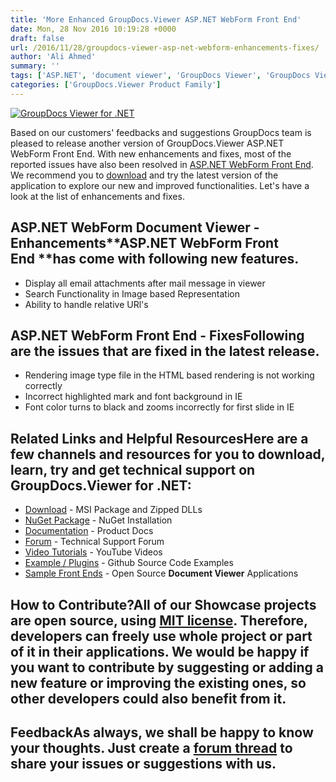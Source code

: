 ```yaml
---
title: 'More Enhanced GroupDocs.Viewer ASP.NET WebForm Front End'
date: Mon, 28 Nov 2016 10:19:28 +0000
draft: false
url: /2016/11/28/groupdocs-viewer-asp-net-webform-enhancements-fixes/
author: 'Ali Ahmed'
summary: ''
tags: ['ASP.NET', 'document viewer', 'GroupDocs Viewer', 'GroupDocs Viewer for .NET', ]
categories: ['GroupDocs.Viewer Product Family']
---
```


[![GroupDocs Viewer for .NET](https://blog.groupdocs.com/wp-content/uploads/sites/4/2016/11/groupdocs-viewer-net.png)](http://groupdocs.com/dot-net/document-viewer-library)

Based on our customers' feedbacks and suggestions GroupDocs team is pleased to release another version of GroupDocs.Viewer ASP.NET WebForm Front End. With new enhancements and fixes, most of the reported issues have also been resolved in [ASP.NET WebForm Front End](https://github.com/groupdocs-viewer/GroupDocs.Viewer-for-.NET/releases/tag/WebForm.v1.1 "ASP.NET WebForm Front End v1.1"). We recommend you to [download](https://github.com/groupdocs-viewer/GroupDocs.Viewer-for-.NET/releases/download/WebForm.v1.1/ASP.NET_WebForm_Front_End.zip "Download ASP.NET WebForm Front End v1.1") and try the latest version of the application to explore our new and improved functionalities. Let's have a look at the list of enhancements and fixes.

## ASP.NET WebForm Document Viewer - Enhancements**ASP.NET WebForm Front End **has come with following new features.

*   Display all email attachments after mail message in viewer
*   Search Functionality in Image based Representation
*   Ability to handle relative URl's

## ASP.NET WebForm Front End - FixesFollowing are the issues that are fixed in the latest release.

*   Rendering image type file in the HTML based rendering is not working correctly
*   Incorrect highlighted mark and font background in IE
*   Font color turns to black and zooms incorrectly for first slide in IE

## Related Links and Helpful ResourcesHere are a few channels and resources for you to download, learn, try and get technical support on **GroupDocs.Viewer for .NET**:

*   [Download](http://downloads.groupdocs.com/viewer/net "Download API") - MSI Package and Zipped DLLs
*   [NuGet Package](https://www.nuget.org/packages/groupdocs-viewer-dotnet/ "Install from NuGet Package") - NuGet Installation
*   [Documentation](https://docs.groupdocs.com/viewer/net "Document Viewer API Documentation ") - Product Docs
*   [Forum](http://groupdocs.com/Community/forums/groupdocs.viewer-product-family/4/showforum.aspx "Technical Support Forum") - Technical Support Forum
*   [Video Tutorials](https://www.youtube.com/channel/UCgO8dwgI5KAsQCVegviVXYA/playlists "GroupDocs.Viewer video tutorials") - YouTube Videos
*   [Example / Plugins](https://github.com/groupdocsviewer/GroupDocs_Viewer_NET "download example project and front ends") - Github Source Code Examples
*   [Sample Front Ends](https://github.com/groupdocs-viewer/ "Open Source Document Viewer Applications") - Open Source **Document Viewer** Applications

## How to Contribute?All of our Showcase projects are open source, using [MIT license](https://github.com/groupdocsviewer/GroupDocs_Viewer_NET/blob/master/LICENSE). Therefore, developers can freely use whole project or part of it in their applications. We would be happy if you want to contribute by suggesting or adding a new feature or improving the existing ones, so other developers could also benefit from it.

## FeedbackAs always, we shall be happy to know your thoughts. Just create a [forum thread](http://groupdocs.com/Community/forums/groupdocs.viewer-product-family/4/showforum.aspx "Technical Support Forum") to share your issues or suggestions with us.




